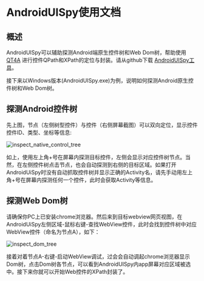 # AndroidUISpy使用文档

## 概述

AndroidUISpy可以辅助探测Android端原生控件树和Web Dom树，帮助使用 [QT4A](https://github.com/Tencent/QT4A) 进行控件QPath和XPath的定位与封装。请从github下载 [AndroidUISpy工具](https://github.com/qtacore/AndroidUISpy/releases)。

接下来以Windows版本(AndroidUISpy.exe)为例，说明如何探测Android原生控件树和Web Dom树。

## 探测Android控件树

先上图，节点（左侧树型控件）与控件（右侧屏幕截图）可以双向定位，显示控件控件ID、类型、坐标等信息:

![inspect_native_control_tree](https://raw.githubusercontent.com/qtacore/AndroidUISpy/master/res/inspect_native_control_tree.gif)

如上，使用左上角+号在屏幕内探测目标控件，左侧会显示对应控件树节点。当然，在左侧控件树点击节点，也会自动探测到右侧的目标区域。如果打开AndroidUiSpy时没有自动抓取控件树并显示正确的Activity名，请先手动用左上角+号在屏幕内探测任何一个控件，此时会获取Activity等信息。

## 探测Web Dom树

请确保你PC上已安装chrome浏览器。然后来到目标webview网页视图，在AndroidUiSpy左侧区域-鼠标右键-查找WebView控件，此时会找到控件树中对应WebView控件（命名为节点A），如下：

![inspect_dom_tree](https://raw.githubusercontent.com/qtacore/AndroidUISpy/master/res/inspect_dom_tree.gif)

接着对着节点A-右键-启动WebView调试，过会会自动调起chrome浏览器显示Dom树，点击Dom树各节点，可以看到AndroidUISpy内app屏幕对应区域被选中。接下来你就可以开始Web控件的XPath封装了。


